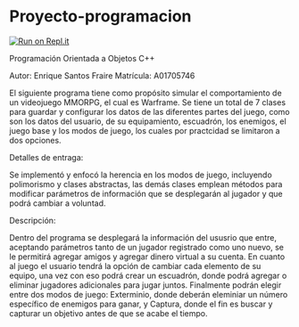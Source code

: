 # Proyecto-programacion
[![Run on Repl.it](https://repl.it/badge/github/A01705746/Proyecto-programaci-n)](https://repl.it/github/A01705746/Proyecto-programaci-n)

Programación Orientada a Objetos C++

Autor: Enrique Santos Fraire
Matrícula: A01705746

El siguiente programa tiene como propósito simular el comportamiento de un videojuego MMORPG, el cual es Warframe. Se tiene un total de 7 clases para guardar y configurar los datos de las diferentes partes del juego, como son los datos del usuario, de su equipamiento, escuadrón, los enemigos, el juego base y los modos de juego, los cuales por practcidad se limitaron a dos opciones.

Detalles de entraga:

Se implementó y enfocó la herencia en los modos de juego, incluyendo polimorismo y clases abstractas, las demás clases emplean métodos para modificar parámetros de información que se desplegarán al jugador y que podrá cambiar a voluntad.

Descripción:

Dentro del programa se desplegará la información del ususrio que entre, aceptando parámetros tanto de un jugador registrado como uno nuevo, se le permitirá agregar amigos y agregar dinero virtual a su cuenta.
En cuanto al juego el usuario tendrá la opción de cambiar cada elemento de su equipo, una vez con eso podrá crear un escuadrón, donde podrá agregar o eliminar jugadores adicionales para jugar juntos.
Finalmente podrán elegir entre dos modos de juego: Exterminio, donde deberán eleminiar un número específico de enemigos para ganar, y Captura, donde el fin es buscar y capturar un objetivo antes de que se acabe el tiempo.
